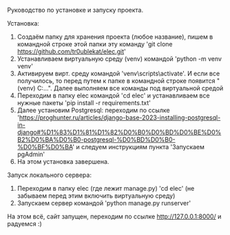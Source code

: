 Руководство по установке и запуску проекта.

Установка:
1) Создаём папку для хранения проекта (любое название), пишем в командной строке этой папки эту команду 'git clone https://github.com/tr0ublekat/elec.git'
2) Устанавливаем виртуальную среду (venv) командой 'python -m venv venv'
3) Активируем вирт. среду командой 'venv\scripts\activate'. И если все получилось, то перед путем к папке в командной строке появится "(venv) C:\...". Далее выполняем все команды под виртуальной средой
4) Переходим в папку elec командой 'cd elec' и устанавливаем все нужные пакеты 'pip install -r requirements.txt'
5) Далее установим Postgresql: переходим по ссылке 'https://proghunter.ru/articles/django-base-2023-installing-postgresql-in-django#%D1%83%D1%81%D1%82%D0%B0%D0%BD%D0%BE%D0%B2%D0%BA%D0%B0-postgresql-%D0%BD%D0%B0-%D0%BF%D0%BA' и следуем инструкциям пункта 'Запускаем pgAdmin'
6) На этом установка завершена.

Запуск локального сервера:
1) Переходим в папку elec (где лежит manage.py) 'cd elec' (не забываем перед этим включить виртуальную среду)
2) Запускаем сервер командой 'python manage.py runserver'

На этом всё, сайт запущен, переходим по ссылке http://127.0.0.1:8000/ и радуемся :)




  
  
  


